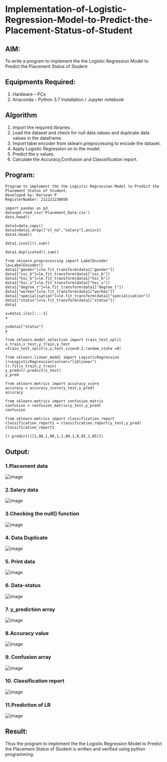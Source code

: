# Implementation-of-Logistic-Regression-Model-to-Predict-the-Placement-Status-of-Student

## AIM:
To write a program to implement the the Logistic Regression Model to Predict the Placement Status of Student.

## Equipments Required:
1. Hardware – PCs
2. Anaconda – Python 3.7 Installation / Jupyter notebook

## Algorithm
1. Import the required libraries .
2. Load the dataset and check for null data values and duplicate data values in the dataframe.
3. Import label encoder from sklearn.preprocessing to encode the dataset.
4. Apply Logistic Regression on to the model.
5. Predict the y values.
6. Calculate the Accuracy,Confusion and Classsification report.

## Program:
~~~
Program to implement the the Logistic Regression Model to Predict the Placement Status of Student.
Developed by: Kersoan P
RegisterNumber: 212221230050
~~~

~~~
import pandas as pd
data=pd.read_csv('Placement_Data.csv') 
data.head()

data1=data.copy()
data1=data1.drop(["sl_no","salary"],axis=1)
data1.head()

data1.isnull().sum()

data1.duplicated().sum()

from sklearn.preprocessing import LabelEncoder
le=LabelEncoder()
data1["gender"]=le.fit_transform(data1["gender"])
data1["ssc_b"]=le.fit_transform(data1["ssc_b"])
data1["hsc_b"]=le.fit_transform(data1["hsc_b"])
data1["hsc_s"]=le.fit_transform(data1["hsc_s"])
data1["degree_t"]=le.fit_transform(data1["degree_t"])
data1["workex"]=le.fit_transform(data1["workex"])
data1["specialisation"]=le.fit_transform(data1["specialisation"])
data1["status"]=le.fit_transform(data1["status"])
data1

x=data1.iloc[:,:-1]
x

y=data1["status"]
y

from sklearn.model_selection import train_test_split
x_train,x_test,y_train,y_test =train_test_split(x,y,test_size=0.2,random_state =0)

from sklearn.linear_model import LogisticRegression
lr=LogisticRegression(solver="liblinear")
lr.fit(x_train,y_train)
y_pred=lr.predict(x_test)
y_pred

from sklearn.metrics import accuracy_score
accuracy = accuracy_score(y_test,y_pred)
accuracy

from sklearn.metrics import confusion_matrix
confusion = confusion_matrix(y_test,y_pred)
confusion

from sklearn.metrics import classification_report
classification_report1 = classification_report(y_test,y_pred)
classification_report1

lr.predict([[1,80,1,90,1,1,90,1,0,85,1,85]])
~~~

## Output:
### 1.Placement data
![image](https://user-images.githubusercontent.com/93587823/236502062-fe7dc648-dba9-4768-bd03-e4175911f131.png)

### 2.Salary data
![image](https://user-images.githubusercontent.com/93587823/236502517-e4d9e285-facb-49bc-98a7-381a77f71587.png)

### 3.Checking the null() function
![image](https://user-images.githubusercontent.com/93587823/236502575-adb28ef4-9e96-4fa7-8e9a-feec237d32f9.png)

### 4. Data Duplicate

![image](https://user-images.githubusercontent.com/93587823/236502665-b592273d-36c2-48c6-9758-b755b853ff17.png)
### 5. Print data
![image](https://user-images.githubusercontent.com/93587823/236502762-d6aa4656-65d3-4130-b474-9a259ed51c03.png)

### 6. Data-status
![image](https://user-images.githubusercontent.com/93587823/236502828-c76a3eb3-ac28-4081-8bf5-d6c51a8f727f.png)

### 7. y_prediction array
![image](https://user-images.githubusercontent.com/93587823/236502880-23c95889-c379-45ce-b154-813f7870781a.png)

### 8.Accuracy value
![image](https://user-images.githubusercontent.com/93587823/236502910-c414458a-bd39-4715-b1cd-c15a9793ff76.png)

### 9. Confusion array
![image](https://user-images.githubusercontent.com/93587823/236502992-8466e2f3-330d-4301-b97d-756c081ca147.png)

### 10. Classification report
![image](https://user-images.githubusercontent.com/93587823/236503089-976a0de5-7894-4309-a6a6-51f2b6a0f33c.png)
### 11.Prediction of LR
![image](https://user-images.githubusercontent.com/93587823/236503185-ed221ba7-f368-4396-b1ce-2e7b11eebb9b.png)


## Result:
Thus the program to implement the the Logistic Regression Model to Predict the Placement Status of Student is written and verified using python programming.
